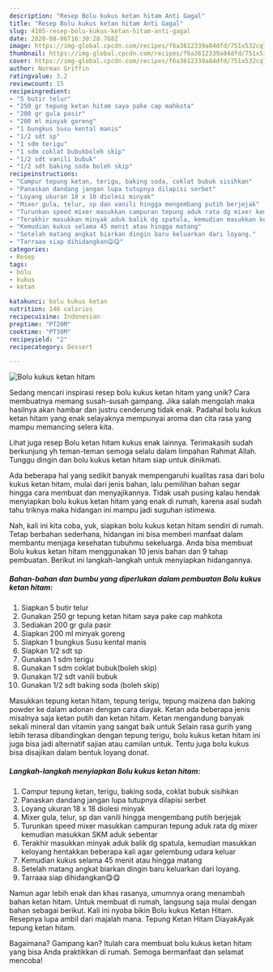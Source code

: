 ```yaml
---
description: "Resep Bolu kukus ketan hitam Anti Gagal"
title: "Resep Bolu kukus ketan hitam Anti Gagal"
slug: 4105-resep-bolu-kukus-ketan-hitam-anti-gagal
date: 2020-08-06T16:30:28.768Z
image: https://img-global.cpcdn.com/recipes/f6a3612339a84dfd/751x532cq70/bolu-kukus-ketan-hitam-foto-resep-utama.jpg
thumbnail: https://img-global.cpcdn.com/recipes/f6a3612339a84dfd/751x532cq70/bolu-kukus-ketan-hitam-foto-resep-utama.jpg
cover: https://img-global.cpcdn.com/recipes/f6a3612339a84dfd/751x532cq70/bolu-kukus-ketan-hitam-foto-resep-utama.jpg
author: Norman Griffin
ratingvalue: 3.2
reviewcount: 15
recipeingredient:
- "5 butir telur"
- "250 gr tepung ketan hitam saya pake cap mahkota"
- "200 gr gula pasir"
- "200 ml minyak goreng"
- "1 bungkus Susu kental manis"
- "1/2 sdt sp"
- "1 sdm terigu"
- "1 sdm coklat bubukboleh skip"
- "1/2 sdt vanili bubuk"
- "1/2 sdt baking soda boleh skip"
recipeinstructions:
- "Campur tepung ketan, terigu, baking soda, coklat bubuk sisihkan"
- "Panaskan dandang jangan lupa tutupnya dilapisi serbet"
- "Loyang ukuran 18 x 18 diolesi minyak"
- "Mixer gula, telur, sp dan vanili hingga mengembang putih berjejak"
- "Turunkan speed mixer masukkan campuran tepung aduk rata dg mixer kemudian masukkan SKM aduk sebentar"
- "Terakhir masukkan minyak aduk balik dg spatula, kemudian masukkan keloyang hentakkan beberapa kali agar gelembung udara keluar"
- "Kemudian kukus selama 45 menit atau hingga matang"
- "Setelah matang angkat biarkan dingin baru keluarkan dari loyang."
- "Tarraaa siap dihidangkan😋😋"
categories:
- Resep
tags:
- bolu
- kukus
- ketan

katakunci: bolu kukus ketan 
nutrition: 146 calories
recipecuisine: Indonesian
preptime: "PT20M"
cooktime: "PT38M"
recipeyield: "2"
recipecategory: Dessert

---
```



![Bolu kukus ketan hitam](https://img-global.cpcdn.com/recipes/f6a3612339a84dfd/751x532cq70/bolu-kukus-ketan-hitam-foto-resep-utama.jpg)

Sedang mencari inspirasi resep bolu kukus ketan hitam yang unik? Cara membuatnya memang susah-susah gampang. Jika salah mengolah maka hasilnya akan hambar dan justru cenderung tidak enak. Padahal bolu kukus ketan hitam yang enak selayaknya mempunyai aroma dan cita rasa yang mampu memancing selera kita.

Lihat juga resep Bolu ketan hitam kukus enak lainnya. Terimakasih sudah berkunjung yh teman-teman semoga selalu dalam limpahan Rahmat Allah. Tunggu dingin dan bolu kukus ketan hitam siap untuk dinikmati.

Ada beberapa hal yang sedikit banyak mempengaruhi kualitas rasa dari bolu kukus ketan hitam, mulai dari jenis bahan, lalu pemilihan bahan segar hingga cara membuat dan menyajikannya. Tidak usah pusing kalau hendak menyiapkan bolu kukus ketan hitam yang enak di rumah, karena asal sudah tahu triknya maka hidangan ini mampu jadi suguhan istimewa.


Nah, kali ini kita coba, yuk, siapkan bolu kukus ketan hitam sendiri di rumah. Tetap berbahan sederhana, hidangan ini bisa memberi manfaat dalam membantu menjaga kesehatan tubuhmu sekeluarga. Anda bisa membuat Bolu kukus ketan hitam menggunakan 10 jenis bahan dan 9 tahap pembuatan. Berikut ini langkah-langkah untuk menyiapkan hidangannya.

<!--inarticleads1-->

##### Bahan-bahan dan bumbu yang diperlukan dalam pembuatan Bolu kukus ketan hitam:

1. Siapkan 5 butir telur
1. Gunakan 250 gr tepung ketan hitam saya pake cap mahkota
1. Sediakan 200 gr gula pasir
1. Siapkan 200 ml minyak goreng
1. Siapkan 1 bungkus Susu kental manis
1. Siapkan 1/2 sdt sp
1. Gunakan 1 sdm terigu
1. Gunakan 1 sdm coklat bubuk(boleh skip)
1. Gunakan 1/2 sdt vanili bubuk
1. Gunakan 1/2 sdt baking soda (boleh skip)


Masukkan tepung ketan hitam, tepung terigu, tepung maizena dan baking powder ke dalam adonan dengan cara diayak. Ketan ada beberapa jenis misalnya saja ketan putih dan ketan hitam. Ketan mengandung banyak sekali mineral dan vitamin yang sangat baik untuk Selain rasa gurih yang lebih terasa dibandingkan dengan tepung terigu, bolu kukus ketan hitam ini juga bisa jadi alternatif sajian atau camilan untuk. Tentu juga bolu kukus bisa disajikan dalam bentuk loyang donat. 

<!--inarticleads2-->

##### Langkah-langkah menyiapkan Bolu kukus ketan hitam:

1. Campur tepung ketan, terigu, baking soda, coklat bubuk sisihkan
1. Panaskan dandang jangan lupa tutupnya dilapisi serbet
1. Loyang ukuran 18 x 18 diolesi minyak
1. Mixer gula, telur, sp dan vanili hingga mengembang putih berjejak
1. Turunkan speed mixer masukkan campuran tepung aduk rata dg mixer kemudian masukkan SKM aduk sebentar
1. Terakhir masukkan minyak aduk balik dg spatula, kemudian masukkan keloyang hentakkan beberapa kali agar gelembung udara keluar
1. Kemudian kukus selama 45 menit atau hingga matang
1. Setelah matang angkat biarkan dingin baru keluarkan dari loyang.
1. Tarraaa siap dihidangkan😋😋


Namun agar lebih enak dan khas rasanya, umumnya orang menambah bahan ketan hitam. Untuk membuat di rumah, langsung saja mulai dengan bahan sebagai berikut. Kali ini nyoba bikin Bolu kukus Ketan Hitam. Resepnya lupa ambil dari majalah mana. Tepung Ketan Hitam DiayakAyak tepung ketan hitam. 

Bagaimana? Gampang kan? Itulah cara membuat bolu kukus ketan hitam yang bisa Anda praktikkan di rumah. Semoga bermanfaat dan selamat mencoba!
